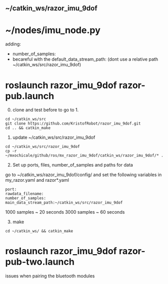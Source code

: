 ~/catkin_ws/razor_imu_9dof
---

# ~/nodes/imu_node.py

adding:
* number_of_samples:
* becareful with the default_data_stream_path: (dont use a relative path ~/catkin_ws/src/razor_imu_9dof)


# roslaunch razor_imu_9dof razor-pub.launch

0. clone and test before to go to 1.
```
cd ~/catkin_ws/src
git clone https://github.com/KristofRobot/razor_imu_9dof.git
cd .. && catkin_make
```



1. update ~/catkin_ws/src/razor_imu_9dof

```
cd ~/catkin_ws/src/razor_imu_9dof
cp -r ~/mxochicale/github/ros/mx_razor_imu_9dof/catkin_ws/razor_imu_9dof/* .
```



2. Set up ports, files, number_of_samples and paths for data

go to ~/catkin_ws/razor_imu_9dof/config/
and set the following variables in my_razor.yaml and razor*.yaml

```
port:
rawdata_filename:
number_of_samples:
main_data_stream_path:~/catkin_ws/src/razor_imu_9dof
```

1000 samples ~ 20 seconds
3000 samples ~ 60 seconds


3. make
```
cd ~/catkin_ws/ && catkin_make
```


# roslaunch razor_imu_9dof razor-pub-two.launch

issues when pairing the bluetooth modules
